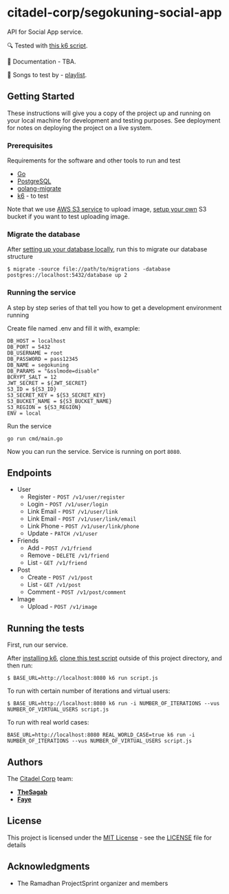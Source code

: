 # citadel-corp/segokuning-social-app

API for Social App service.

🔍 Tested with
[this k6 script](https://github.com/nandanugg/SocialMediaTestCases).

📝 Documentation - TBA.

🎵 Songs to test by - [playlist](https://open.spotify.com/album/1oVSp3g7ULNAHzFtdBvHEd?si=IVw3cdo6RUKDOdb1gYCJKQ).

## Getting Started

These instructions will give you a copy of the project up and running on
your local machine for development and testing purposes. See deployment
for notes on deploying the project on a live system.

### Prerequisites

Requirements for the software and other tools to run and test
- [Go](https://go.dev/doc/install)
- [PostgreSQL](https://www.postgresql.org/download/)
- [golang-migrate](https://github.com/golang-migrate/migrate)
- [k6](https://k6.io/docs/get-started/installation/) - to test

Note that we use [AWS S3 service](https://aws.amazon.com/s3/) to upload image,
[setup your own](https://docs.aws.amazon.com/AmazonS3/latest/userguide/GetStartedWithS3.html) S3 bucket if you want to test uploading image.

### Migrate the database

After [setting up your database locally](https://www.postgresql.org/docs/current/tutorial-createdb.html),
run this to migrate our database structure
```
$ migrate -source file://path/to/migrations -database postgres://localhost:5432/database up 2
```

### Running the service

A step by step series of that tell you how to get a development
environment running

Create file named .env and fill it with, example:
```
DB_HOST = localhost
DB_PORT = 5432
DB_USERNAME = root
DB_PASSWORD = pass12345
DB_NAME = segokuning
DB_PARAMS = "&sslmode=disable"
BCRYPT_SALT = 12
JWT_SECRET = ${JWT_SECRET}
S3_ID = ${S3_ID}
S3_SECRET_KEY = ${S3_SECRET_KEY}
S3_BUCKET_NAME = ${S3_BUCKET_NAME}
S3_REGION = ${S3_REGION}
ENV = local
```

Run the service

    go run cmd/main.go

Now you can run the service. Service is running on port `8080`.

## Endpoints
- User
    - Register - `POST /v1/user/register`
    - Login - `POST /v1/user/login`
    - Link Email - `POST /v1/user/link`
    - Link Email - `POST /v1/user/link/email`
    - Link Phone - `POST /v1/user/link/phone`
    - Update - `PATCH /v1/user`
- Friends
    - Add - `POST /v1/friend`
    - Remove - `DELETE /v1/friend`
    - List - `GET /v1/friend`
- Post
    - Create - `POST /v1/post`
    - List - `GET /v1/post`
    - Comment - `POST /v1/post/comment`
- Image
    - Upload - `POST /v1/image`

## Running the tests

First, run our service.

After [installing k6](https://k6.io/docs/get-started/installation/), 
[clone this test script](https://github.com/nandanugg/SocialMediaTestCases) outside of this project directory, and then run:
```
$ BASE_URL=http://localhost:8080 k6 run script.js
```

To run with certain number of iterations and virtual users:
```
$ BASE_URL=http://localhost:8080 k6 run -i NUMBER_OF_ITERATIONS --vus NUMBER_OF_VIRTUAL_USERS script.js
```

To run with real world cases:
```
BASE_URL=http://localhost:8080 REAL_WORLD_CASE=true k6 run -i NUMBER_OF_ITERATIONS --vus NUMBER_OF_VIRTUAL_USERS script.js
```

## Authors

The [Citadel Corp](https://github.com/citadel-corp) team:
  - [**TheSagab**](https://github.com/TheSagab)
  - [**Faye**](https://github.com/farolinar)

## License

This project is licensed under the [MIT License](https://github.com/citadel-corp/segokuning-social-app?tab=MIT-1-ov-file) - see the [LICENSE](https://github.com/citadel-corp/segokuning-social-app/blob/main/LICENSE) file for
details

## Acknowledgments

  - The Ramadhan ProjectSprint organizer and members
